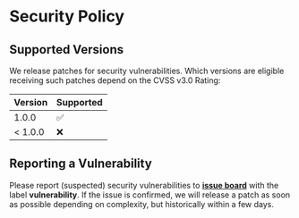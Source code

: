 # Security Policy

## Supported Versions

We release patches for security vulnerabilities. Which versions are eligible
receiving such patches depend on the CVSS v3.0 Rating:

| Version | Supported          |
| ------- | ------------------ |
| 1.0.0   | :white_check_mark: |
| < 1.0.0 | :x:                |

## Reporting a Vulnerability

Please report (suspected) security vulnerabilities to **[issue board](https://github.com/timoa/terraform-google-module-example/issues)**
with the label **vulnerability**. If the issue is confirmed, we will release a patch as soon as possible depending on complexity,
but historically within a few days.
